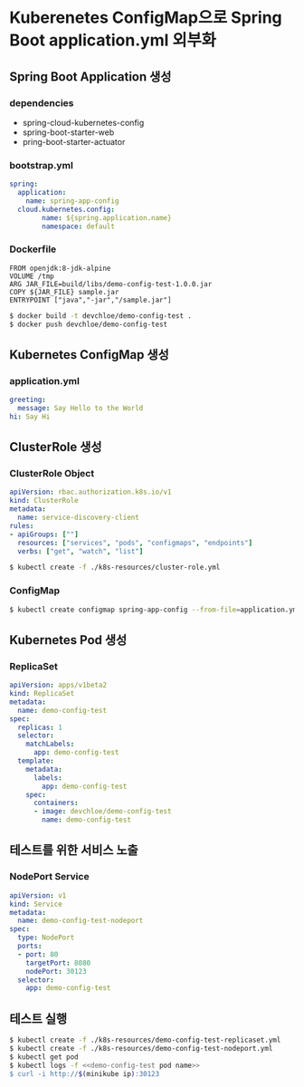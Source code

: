 # Kuberenetes ConfigMap으로 Spring Boot application.yml 외부화

## Spring Boot Application 생성 

### dependencies
- spring-cloud-kubernetes-config
- spring-boot-starter-web
- pring-boot-starter-actuator

### bootstrap.yml
```yaml
spring:
  application:
    name: spring-app-config
  cloud.kubernetes.config:
        name: ${spring.application.name}
        namespace: default
```

### Dockerfile
```
FROM openjdk:8-jdk-alpine
VOLUME /tmp
ARG JAR_FILE=build/libs/demo-config-test-1.0.0.jar
COPY ${JAR_FILE} sample.jar
ENTRYPOINT ["java","-jar","/sample.jar"]
```
```bash
$ docker build -t devchloe/demo-config-test .
$ docker push devchloe/demo-config-test
```

## Kubernetes ConfigMap 생성

### application.yml
```yaml
greeting:
  message: Say Hello to the World
hi: Say Hi
```

## ClusterRole 생성
### ClusterRole Object
```yaml
apiVersion: rbac.authorization.k8s.io/v1
kind: ClusterRole
metadata:
  name: service-discovery-client
rules:
- apiGroups: [""]
  resources: ["services", "pods", "configmaps", "endpoints"]
  verbs: ["get", "watch", "list"]
```
```bash
$ kubectl create -f ./k8s-resources/cluster-role.yml
```

### ConfigMap
```bash
$ kubectl create configmap spring-app-config --from-file=application.yml
```

## Kubernetes Pod 생성

### ReplicaSet
```yaml
apiVersion: apps/v1beta2
kind: ReplicaSet
metadata:
  name: demo-config-test
spec:
  replicas: 1
  selector:
    matchLabels:
      app: demo-config-test
  template:
    metadata:
      labels:
        app: demo-config-test
    spec:
      containers:
      - image: devchloe/demo-config-test
        name: demo-config-test
```

## 테스트를 위한 서비스 노출
### NodePort Service
```yaml
apiVersion: v1
kind: Service
metadata:
  name: demo-config-test-nodeport
spec:
  type: NodePort
  ports:
  - port: 80
    targetPort: 8080
    nodePort: 30123
  selector:
    app: demo-config-test
```

## 테스트 실행
```bash
$ kubectl create -f ./k8s-resources/demo-config-test-replicaset.yml
$ kubectl create -f ./k8s-resources/demo-config-test-nodeport.yml
$ kubectl get pod
$ kubectl logs -f <<demo-config-test pod name>>
$ curl -i http://$(minikube ip):30123
```
